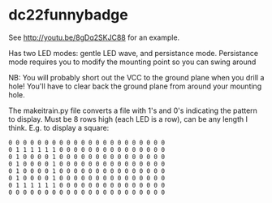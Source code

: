 dc22funnybadge
==============

See http://youtu.be/8gDq2SKJC88 for an example.

Has two LED modes: gentle LED wave, and persistance mode. Persistance mode requires you to modify the mounting point so you can swing around

NB: You will probably short out the VCC to the ground plane when you drill a hole! You'll have to clear back the ground plane from around your
mounting hole.

The makeitrain.py file converts a file with 1's and 0's indicating the pattern to display. Must be 8 rows high (each LED is a row), can be any length
I think. E.g. to display a square:


    0 0 0 0 0 0 0 0 0 0 0 0 0 0 0 0 0 0 0 0 0 0 
    0 1 1 1 1 1 1 0 0 0 0 0 0 0 0 0 0 0 0 0 0 0 
    0 1 0 0 0 0 1 0 0 0 0 0 0 0 0 0 0 0 0 0 0 0 
    0 1 0 0 0 0 1 0 0 0 0 0 0 0 0 0 0 0 0 0 0 0
    0 1 0 0 0 0 1 0 0 0 0 0 0 0 0 0 0 0 0 0 0 0 
    0 1 0 0 0 0 1 0 0 0 0 0 0 0 0 0 0 0 0 0 0 0 
    0 1 1 1 1 1 1 0 0 0 0 0 0 0 0 0 0 0 0 0 0 0 
    0 0 0 0 0 0 0 0 0 0 0 0 0 0 0 0 0 0 0 0 0 0 

